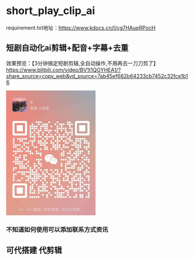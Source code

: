# short_play_clip_ai
requirement.txt地址：https://www.kdocs.cn/l/cg7HAupRPocH
## 短剧自动化ai剪辑+配音+字幕+去重

效果预览：【3分钟搞定短剧剪辑,全自动操作,不用再去一刀刀剪了】 https://www.bilibili.com/video/BV1t1QGYHEA1/?share_source=copy_web&vd_source=7ab45ef662b64233cb7452c32fce1b16

![img.png](img.png)

### 不知道如何使用可以添加联系方式资讯
## 可代搭建 代剪辑
